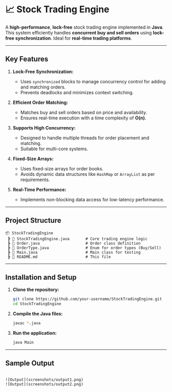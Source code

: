# 📈 Stock Trading Engine

A **high-performance**, **lock-free** stock trading engine implemented in **Java**. This system efficiently handles **concurrent buy and sell orders** using **lock-free synchronization**. Ideal for **real-time trading platforms**.

---

##  **Key Features**

1. **Lock-Free Synchronization:**
   - Uses `synchronized` blocks to manage concurrency control for adding and matching orders.
   - Prevents deadlocks and minimizes context switching.

2. **Efficient Order Matching:**
   - Matches buy and sell orders based on price and availability.
   - Ensures real-time execution with a time complexity of **O(n)**.

3. **Supports High Concurrency:**
   - Designed to handle multiple threads for order placement and matching.
   - Suitable for multi-core systems.

4. **Fixed-Size Arrays:**
   - Uses fixed-size arrays for order books.
   - Avoids dynamic data structures like `HashMap` or `ArrayList` as per requirements.

5. **Real-Time Performance:**
   - Implements non-blocking data access for low-latency performance.

---

## **Project Structure**

```
📦 StockTradingEngine
 ┣ 📜 StockTradingEngine.java       # Core trading engine logic
 ┣ 📜 Order.java                    # Order class definition
 ┣ 📜 OrderType.java                # Enum for order types (Buy/Sell)
 ┣ 📜 Main.java                     # Main class for testing
 ┣ 📜 README.md                     # This file
```

---

## **Installation and Setup**

1. **Clone the repository:**
   ```bash
   git clone https://github.com/your-username/StockTradingEngine.git
   cd StockTradingEngine
   ```

2. **Compile the Java files:**
   ```bash
   javac *.java
   ```

3. **Run the application:**
   ```bash
   java Main
   ```

---

## **Sample Output**

```

![Output](screenshots/output1.png)
![Output](screenshots/output2.png)

```


